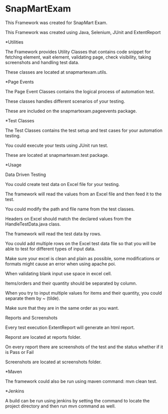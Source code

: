 # SnapMartExam

This Framework was created for SnapMart Exam.

This Framework was created using Java, Selenium, JUnit and ExtentReport


*Utilities

The Framework provides Utility Classes that contains code snippet for fetching element, wait element, validating page, check visibility, taking screenshots and handling test data.

These classes are located at snapmartexam.utils.


*Page Events

The Page Event Classes contains the logical process of automation test.

These classes handles different scenarios of your testing.

These are included on the snapmartexam.pageevents package.


*Test Classes

The Test Classes contains the test setup and test cases for your automation testing.

You could execute your tests using JUnit run test.

These are located at snapmartexam.test package.


*Usage

Data Driven Testing

You could create test data on Excel file for your testing.

The framework will read the values from an Excel file and then feed it to the test.

You could modify the path and file name from the test classes.

Headers on Excel should match the declared values from the HandleTestData.java class.

The framework will read the test data by rows.

You could add multiple rows on the Excel test data file so that you will be able to test for different types of input data.

Make sure your excel is clean and plain as possible, some modifications or formats might cause an error when using apache poi.

When validating blank input use space in excel cell.

Items/orders and their quantity should be separated by column.

When you try to input multiple values for items and their quantity, you could separate them by ~ (tilde).

Make sure that they are in the same order as you want.


Reports and Screenshots

Every test execution ExtentReport will generate an html report.

Reporst are located at reports folder.

On every report there are screenshots of the test and the status whether if it is Pass or Fail

Screenshots are located at screenshots folder.


*Maven

The framework could also be run using maven command: mvn clean test.


*Jenkins

A build can be run using jenkins by setting the command to locate the project directory and then run mvn command as well.
